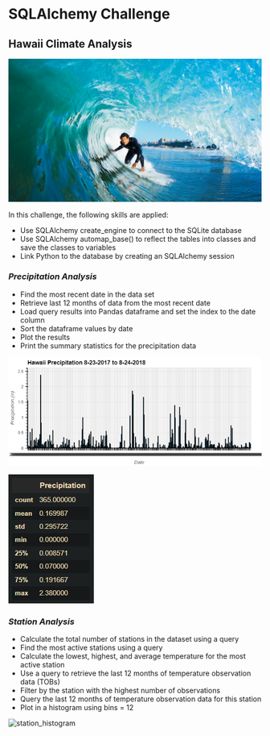 # SQLAlchemy Challenge

## Hawaii Climate Analysis

![Hawaii_surfing](Images/surfs-up.png)

In this challenge, the following skills are applied:  

* Use SQLAlchemy create_engine to connect to the SQLite database  
* Use SQLAlchemy automap_base() to reflect the tables into classes and save the classes to variables  
* Link Python to the database by creating an SQLAlchemy session  

### *Precipitation Analysis*

* Find the most recent date in the data set  
* Retrieve last 12 months of data from the most recent date  
* Load query results into Pandas dataframe and set the index to the date column  
* Sort the dataframe values by date  
* Plot the results  
* Print the summary statistics for the precipitation data  

![precipitation_data](Images/precipitation.png)

![precipitation_stats](Images/precipitation_summary_statistics.png)

### *Station Analysis*

* Calculate the total number of stations in the dataset using a query  
* Find the most active stations using a query  
* Calculate the lowest, highest, and average temperature for the most active station  
* Use a query to retrieve the last 12 months of temperature observation data (TOBs)  
* Filter by the station with the highest number of observations  
* Query the last 12 months of temperature observation data for this station  
* Plot in a histogram using bins = 12  

![station_histogram](Images/histogram.png)